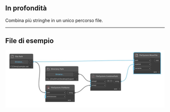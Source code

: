 ## In profondità
Combina più stringhe in un unico percorso file.
___
## File di esempio

![CombinePath](./DSCore.IO.FileSystem.CombinePath_img.jpg)

